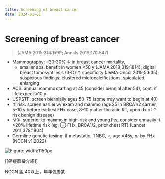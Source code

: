 ```yaml
---
title: Screening of breast cancer
date: 2024-01-01
---
```

# Screening of breast cancer

> (JAMA 2015;314:1599; Annals 2019;170:547)

* Mammography: ~20–30% ↓ in breast cancer mortality,
  * smaller abs. benefit in women <50 y (JAMA 2018;319:1814); digital breast tomosynthesis (3-D) ↑ specificity (JAMA Oncol 2019;5:635); suspicious findings: clustered microcalcifications, spiculated, enlarging
* ACS: annual mammo starting at 45 (consider biennial after 54), cont. if life expect ≥10 y
* USPSTF: screen biennially ages 50–75 (some may want to begin at 40)
* ↑ risk: screen earlier w/ exam and mammo (age 25 in BRCA1/2 carrier, 5–10 y before earliest FHx case, 8–10 y after thoracic RT, upon dx of ↑ risk benign disease)
* MRI: superior to mammo in high-risk and young Pts; consider annually if >20% lifetime risk (eg, ⊕ FHx, BRCA1/2, prior chest RT) (Lancet 2011;378:1804)
* Germline genetic testing: if metastatic, TNBC, ♂, age ≤45y, or by FHx (NCCN v1.2022)

![Figure: width:1150px](https://i.imgur.com/JgYIo0Q.png)

[[癌症篩檢介紹]]

NCCN 說 40以上，年年做馬某
